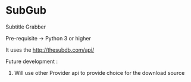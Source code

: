# SubGub
Subtitle Grabber 

Pre-requisite -> Python 3 or higher

It uses the http://thesubdb.com/api/

Future development :
1. Will use other Provider api to provide choice for the download source
